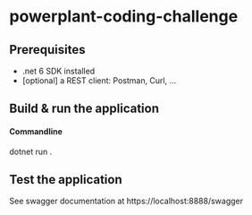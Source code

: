 # powerplant-coding-challenge

## Prerequisites
- .net 6 SDK installed
- [optional] a REST client: Postman, Curl, ...

## Build & run the application

#### Commandline
dotnet run .

## Test the application
See swagger documentation at https://localhost:8888/swagger